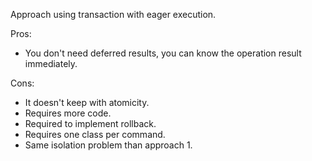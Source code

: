 Approach using transaction with eager execution.

Pros:
- You don't need deferred results, you can know the operation result immediately.

Cons:
- It doesn't keep with atomicity.
- Requires more code.
- Required to implement rollback.
- Requires one class per command.
- Same isolation problem than approach 1.

